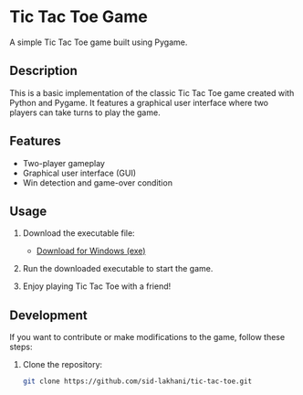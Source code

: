 # Tic Tac Toe Game

A simple Tic Tac Toe game built using Pygame.

## Description

This is a basic implementation of the classic Tic Tac Toe game created with Python and Pygame. It features a graphical user interface where two players can take turns to play the game.

## Features

- Two-player gameplay
- Graphical user interface (GUI)
- Win detection and game-over condition

## Usage

1. Download the executable file:
   - [Download for Windows (exe)](dist/tictactoe.exe)

2. Run the downloaded executable to start the game.

3. Enjoy playing Tic Tac Toe with a friend!

## Development

If you want to contribute or make modifications to the game, follow these steps:

1. Clone the repository:

   ```bash
   git clone https://github.com/sid-lakhani/tic-tac-toe.git
